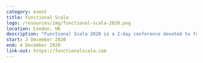 ```yaml
---
category: event
title: Functional Scala
logo: /resources/img/functional-scala-2020.png
location: London, UK
description: "Functional Scala 2020 is a 2-day conference devoted to functional programming in Scala."
start: 3 December 2020
end: 4 December 2020
link-out: https://functionalscala.com
---
```

